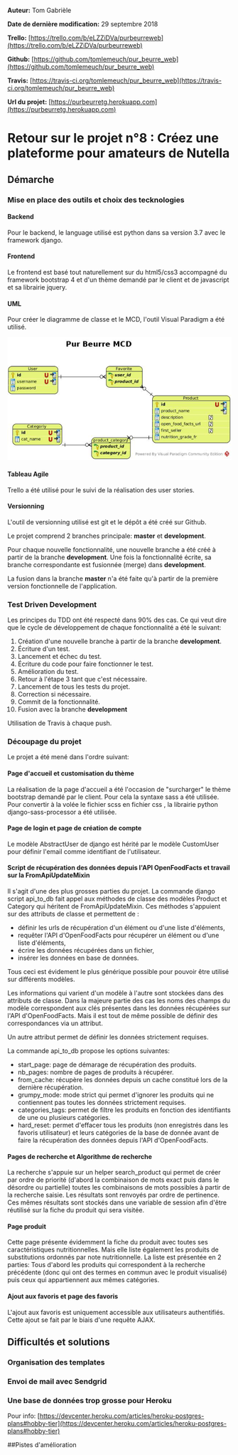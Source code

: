 **Auteur:** Tom Gabrièle

**Date de dernière modification:**  29 septembre 2018

**Trello:** [https://trello.com/b/eLZZiDVa/purbeurreweb](https://trello.com/b/eLZZiDVa/purbeurreweb) 

**Github:** [https://github.com/tomlemeuch/pur_beurre_web](https://github.com/tomlemeuch/pur_beurre_web)

**Travis:** [https://travis-ci.org/tomlemeuch/pur_beurre_web](https://travis-ci.org/tomlemeuch/pur_beurre_web)

**Url du projet:** [https://purbeurretg.herokuapp.com](https://purbeurretg.herokuapp.com)



# Retour sur le projet n°8 : Créez une plateforme pour amateurs de Nutella
## Démarche

### Mise en place des outils et choix des tecknologies

#### Backend
Pour le backend, le language utilisé est python dans sa version 3.7 avec le framework django.

#### Frontend
Le frontend est basé tout naturellement sur du html5/css3 accompagné du framework bootstrap 4 et d'un thème demandé par le client et de javascript et sa librairie jquery.

#### UML
Pour créer le diagramme de classe et le MCD, l'outil Visual Paradigm a été utilisé.

![MCD Pur Beurre.jpg](./uml/MCD_Pur_Beurre.jpg)

#### Tableau Agile
Trello a été utilisé pour le suivi de la réalisation des user stories.

#### Versionning
L'outil de versionning utilisé est git et le dépôt a été créé sur Github.

Le projet comprend 2 branches principale: **master** et **development**. 

Pour chaque nouvelle fonctionnalité, une nouvelle branche a été créé à partir de la branche **development**. Une fois la fonctionnalité écrite, sa branche correspondante est fusionnée (merge) dans **development**. 

La fusion dans la branche **master** n'a été faite qu'à partir de la première version fonctionnelle de l'application.

### Test Driven Development
Les principes du TDD ont été respecté dans 90% des cas.
Ce qui veut dire que le cycle de développement de chaque fonctionnalité a été le suivant:
1. Création d'une nouvelle branche à partir de la branche **development**.
2. Écriture d'un test.
3. Lancement et échec du test.
4. Écriture du code pour faire fonctionner le test.
5. Amélioration du test.
6. Retour à l'étape 3 tant que c'est nécessaire.
7. Lancement de tous les tests du projet.
8. Correction si nécessaire.
9. Commit de la fonctionnalité.
10. Fusion avec la branche **development**

Utilisation de Travis à chaque push. 



### Découpage du projet
Le projet a été mené dans l'ordre suivant:
#### Page d'accueil et customisation du thème
La réalisation de la page d'accueil a été l'occasion de "surcharger" le thème bootstrap demandé par le client. Pour cela la syntaxe sass a été utilisée. Pour convertir à la volée le fichier scss en fichier css , la librairie python django-sass-processor a été utilisée.
#### Page de login et page de création de compte
Le modèle AbstractUser de django est hérité par le modèle CustomUser pour définir l'email comme identifiant de l'utilisateur. 
#### Script de récupération des données depuis l'API OpenFoodFacts et travail sur la FromApiUpdateMixin
Il s'agit d'une des plus grosses parties du projet. La commande django  script api_to_db fait appel aux méthodes de classe des modèles Product et Category qui héritent de FromApiUpdateMixin. Ces méthodes s'appuient sur des attributs de classe et permettent de :
- définir les urls de récupération d'un élément ou d'une liste d'éléments,
- requêter l'API d'OpenFoodFacts pour récupérer un élément ou d'une liste d'éléments,
- écrire les données récupérées dans un fichier,
- insérer les données en base de données.

Tous ceci est évidement le plus générique possible pour pouvoir être utilisé sur différents modèles.

Les informations qui varient d'un modèle à l'autre sont stockées dans des attributs de classe. Dans la majeure partie des cas les noms des champs du modèle correspondent aux clés présentes dans les données récupérées sur l'API d'OpenFoodFacts. Mais il est tout de même possible de définir des correspondances via un attribut. 

Un autre attribut permet de définir les données strictement requises.


La commande api_to_db propose les options suivantes:
- start_page: page de démarage de récupération des produits.
- nb_pages: nombre de pages de produits à récupérer.
- from_cache: récupère les données depuis un cache constitué lors de la dernière récupération.
- grumpy_mode: mode strict qui permet d'ignorer les produits qui ne contiennent pas toutes les données strictement requises.
- categories_tags: permet de filtre les produits en fonction des identifiants de une ou plusieurs catégories.
- hard_reset: permet d'effacer tous les produits (non enregistrés dans les favoris utilisateur) et leurs catégories de la base de donnée avant de faire la récupération des données depuis l'API d'OpenFoodFacts.


#### Pages de recherche et Algorithme de recherche
La recherche s'appuie sur un helper search_product qui permet de créer par ordre de priorité (d'abord la combinaison de mots exact puis dans le désordre ou partielle) toutes les combinaisons de mots possibles à partir de la recherche saisie. Les résultats sont renvoyés par ordre de pertinence.
Ces mêmes résultats sont stockés dans une variable de session afin d'être réutilisé sur la fiche du produit qui sera visitée.

#### Page produit

Cette page présente évidemment la fiche du produit avec toutes ses caractéristiques nutritionnelles. Mais elle liste également les produits de substitutions ordonnés par note nutritionnelle.
La liste est présentée en 2 parties:
Tous d'abord les produits qui correspondent à la recherche précédente (donc qui ont des termes en commun avec le produit visualisé) puis ceux qui appartiennent aux mêmes catégories. 

#### Ajout aux favoris et page des favoris

L'ajout aux favoris est uniquement accessible aux utilisateurs authentifiés. Cette ajout se fait par le biais d'une requête AJAX.

## Difficultés et solutions
### Organisation des templates

### Envoi de mail avec Sendgrid

### Une base de données trop grosse pour Heroku
Pour info: [https://devcenter.heroku.com/articles/heroku-postgres-plans#hobby-tier](https://devcenter.heroku.com/articles/heroku-postgres-plans#hobby-tier) 

##Pistes d'amélioration

